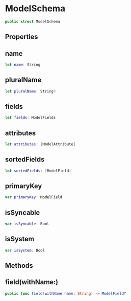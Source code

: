 # ModelSchema

``` swift
public struct ModelSchema
```

## Properties

## name

``` swift
let name: String
```

## pluralName

``` swift
let pluralName: String?
```

## fields

``` swift
let fields: ModelFields
```

## attributes

``` swift
let attributes: [ModelAttribute]
```

## sortedFields

``` swift
let sortedFields: [ModelField]
```

## primaryKey

``` swift
var primaryKey: ModelField
```

## isSyncable

``` swift
var isSyncable: Bool
```

## isSystem

``` swift
var isSystem: Bool
```

## Methods

## field(withName:)

``` swift
public func field(withName name: String) -> ModelField?
```
